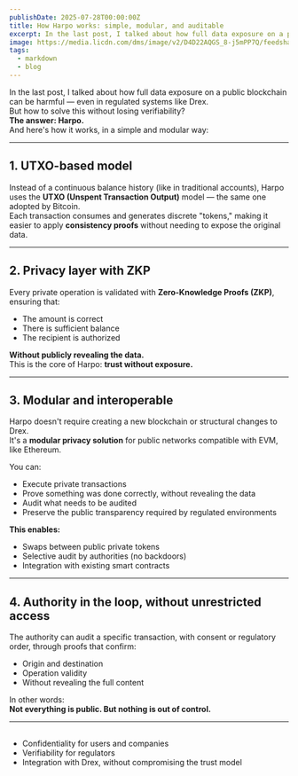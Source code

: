 ```yaml
---
publishDate: 2025-07-28T00:00:00Z
title: How Harpo works: simple, modular, and auditable
excerpt: In the last post, I talked about how full data exposure on a public blockchain can be harmful — even in regulated systems like Drex.
image: https://media.licdn.com/dms/image/v2/D4D22AQGS_8-j5mPP7Q/feedshare-shrink_800/B4DZhBq9WoGsB8-/0/1753448441887?e=1756944000&v=beta&t=0smJH4iVSnrKp5xtoI1izrnhPQ3Ad55Fom8aLgCIGVQ
tags:
  - markdown
  - blog
---
```


 In the last post, I talked about how full data exposure on a public blockchain can be harmful — even in regulated systems like Drex.  
But how to solve this without losing verifiability?  
**The answer: Harpo.**  
And here's how it works, in a simple and modular way:

---

##  1. UTXO-based model

Instead of a continuous balance history (like in traditional accounts), Harpo uses the **UTXO (Unspent Transaction Output)** model — the same one adopted by Bitcoin.  
Each transaction consumes and generates discrete "tokens," making it easier to apply **consistency proofs** without needing to expose the original data.

---

##  2. Privacy layer with ZKP

Every private operation is validated with **Zero-Knowledge Proofs (ZKP)**, ensuring that:

- The amount is correct  
- There is sufficient balance  
- The recipient is authorized  

 **Without publicly revealing the data.**  
This is the core of Harpo: **trust without exposure.**

---

##  3. Modular and interoperable

Harpo doesn't require creating a new blockchain or structural changes to Drex.  
It's a **modular privacy solution** for public networks compatible with EVM, like Ethereum.

You can:

- Execute private transactions  
- Prove something was done correctly, without revealing the data  
- Audit what needs to be audited  
- Preserve the public transparency required by regulated environments  

**This enables:**

- Swaps between public private tokens  
- Selective audit by authorities (no backdoors)  
- Integration with existing smart contracts

---

##  4. Authority in the loop, without unrestricted access

The authority can audit a specific transaction, with consent or regulatory order, through proofs that confirm:

- Origin and destination  
- Operation validity  
-  Without revealing the full content  

In other words:  
**Not everything is public. But nothing is out of control.**

---

## 

- Confidentiality for users and companies  
- Verifiability for regulators  
- Integration with Drex, without compromising the trust model